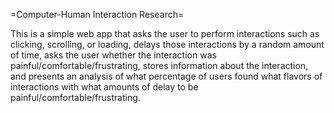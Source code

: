 =Computer-Human Interaction Research=

This is a simple web app that asks the user to perform interactions
such as clicking, scrolling, or loading,
delays those interactions by a random amount of time,
asks the user whether the interaction was painful/comfortable/frustrating,
stores information about the interaction,
and presents an analysis of what percentage of users
found what flavors of interactions with what amounts of delay
to be painful/comfortable/frustrating.
